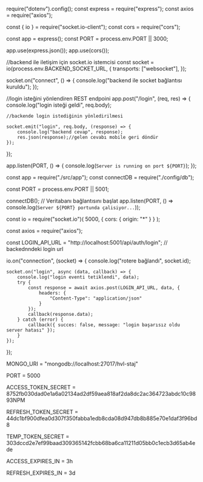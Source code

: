 require("dotenv").config();
const express = require("express");
const axios = require("axios");

const { io } = require("socket.io-client");
const cors = require("cors");

const app = express();
const PORT = process.env.PORT || 3000;

app.use(express.json());
app.use(cors());

//backend ile iletişim için socket.io istemcisi
const socket = io(process.env.BACKEND_SOCKET_URL, {
    transports: ["websocket"],
});

socket.on("connect", () => {
    console.log("backend ile socket bağlantısı kuruldu");
});

//login isteğini yönlendiren REST endpoini
app.post("/login", (req, res) => {
    console.log("login isteği geldi", req.body);

    //backende login istediğinin yönledirilmesi

    socket.emit("login", req.body, (response) => {
        console.log("backend cevap", response);
        res.json(response);//gelen cevabı mobile geri döndür
    });
});

app.listen(PORT, () => {
  console.log(`Server is running on port ${PORT}`);
});



const app = require("./src/app");
const connectDB = require("./config/db");

const PORT = process.env.PORT || 5001;

connectDB(); // Veritabanı bağlantısını başlat
app.listen(PORT, () => console.log(`Server ${PORT} portunda çalisiyor...`));

const io = require("socket.io")(
    5000, {
    cors: {
        origin: "*"
    }
}
);

const axios = require("axios");

const LOGIN_API_URL = "http://localhost:5001/api/auth/login";   // backednndeki login url




io.on("connection", (socket) => {
    console.log("rotere bağlandı", socket.id);


    socket.on("login", async (data, callback) => {
        console.log("login eventi tetiklendi", data);
        try {
            const response = await axios.post(LOGIN_API_URL, data, {
                headers: {
                    "Content-Type": "application/json"
                }
            });
            callback(response.data);
        } catch (error) {
            callback({ succes: false, message: "login başarısız oldu server hatası" });
        }
    });
});



MONGO_URI = "mongodb://localhost:27017/hvl-staj"

PORT = 5000

ACCESS_TOKEN_SECRET = 8752fb030dad0e1a6a02134ad2df59aea818af2da8dc2ac364723abdc10c9893NPM

REFRESH_TOKEN_SECRET = 44dc1bf900dfea0d307f350fabba1edb8cda08d947db8b885e70e1daf3f96bd8

TEMP_TOKEN_SECRET = 303dccd2e7ef99baad309365142fcbb68ba6ca11211d05bb0c1ecb3d65ab4ede

ACCESS_EXPIRES_IN = 3h

REFRESH_EXPIRES_IN = 3d
